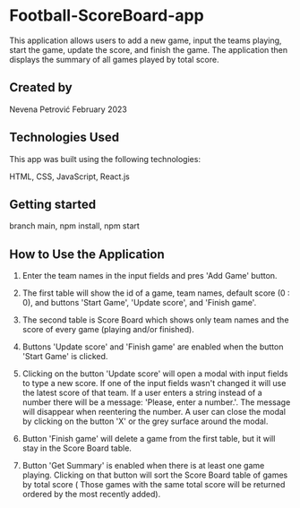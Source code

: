 # Football-ScoreBoard-app

This application allows users to add a new game, input the teams playing, start the game, update the score, and finish the game. The application then displays the summary of all games played by total score.

## Created by

Nevena Petrović
February 2023

## Technologies Used

This app was built using the following technologies:

HTML, CSS, JavaScript, React.js

## Getting started

branch main, npm install, npm start

## How to Use the Application

1. Enter the team names in the input fields and pres 'Add Game' button.

2. The first table will show the id of a game, team names, default score (0 : 0), and buttons 'Start Game', 'Update score', and 'Finish game'.

3. The second table is Score Board which shows only team names and the score of every game (playing and/or finished).

4. Buttons 'Update score' and 'Finish game' are enabled when the button 'Start Game' is clicked.

5. Clicking on the button 'Update score' will open a modal with input fields to type a new score. If one of the input fields wasn't changed it will use the latest score of that team. If a user enters a string instead of a number there will be a message: 'Please, enter a number.'. The message will disappear when reentering the number. A user can close the modal by clicking on the button 'X' or the grey surface around the modal.

6. Button 'Finish game' will delete a game from the first table, but it will stay in the Score Board table.

7. Button 'Get Summary' is enabled when there is at least one game playing. Clicking on that button will sort the Score Board table of games by total score ( Those games with the same total score will be returned ordered by the most recently added).


